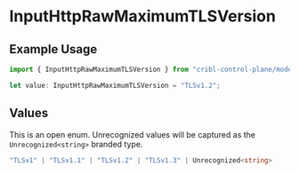 # InputHttpRawMaximumTLSVersion

## Example Usage

```typescript
import { InputHttpRawMaximumTLSVersion } from "cribl-control-plane/models";

let value: InputHttpRawMaximumTLSVersion = "TLSv1.2";
```

## Values

This is an open enum. Unrecognized values will be captured as the `Unrecognized<string>` branded type.

```typescript
"TLSv1" | "TLSv1.1" | "TLSv1.2" | "TLSv1.3" | Unrecognized<string>
```